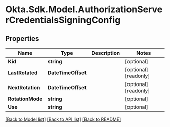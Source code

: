 # Okta.Sdk.Model.AuthorizationServerCredentialsSigningConfig

## Properties

Name | Type | Description | Notes
------------ | ------------- | ------------- | -------------
**Kid** | **string** |  | [optional] 
**LastRotated** | **DateTimeOffset** |  | [optional] [readonly] 
**NextRotation** | **DateTimeOffset** |  | [optional] [readonly] 
**RotationMode** | **string** |  | [optional] 
**Use** | **string** |  | [optional] 

[[Back to Model list]](../README.md#documentation-for-models) [[Back to API list]](../README.md#documentation-for-api-endpoints) [[Back to README]](../README.md)

